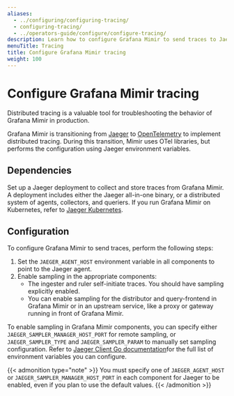 ```yaml
---
aliases:
  - ../configuring/configuring-tracing/
  - configuring-tracing/
  - ../operators-guide/configure/configure-tracing/
description: Learn how to configure Grafana Mimir to send traces to Jaeger.
menuTitle: Tracing
title: Configure Grafana Mimir tracing
weight: 100
---
```


# Configure Grafana Mimir tracing

Distributed tracing is a valuable tool for troubleshooting the behavior of Grafana Mimir in production.

Grafana Mimir is transitioning from [Jaeger](https://www.jaegertracing.io/) to [OpenTelemetry](https://opentelemetry.io/docs/languages/go/getting-started/) to implement distributed tracing.
During this transition, Mimir uses OTel libraries, but performs the configuration using Jaeger environment variables.

## Dependencies

Set up a Jaeger deployment to collect and store traces from Grafana Mimir.
A deployment includes either the Jaeger all-in-one binary, or a distributed system of agents, collectors, and queriers.
If you run Grafana Mimir on Kubernetes, refer to [Jaeger Kubernetes](https://github.com/jaegertracing/jaeger-kubernetes).

## Configuration

To configure Grafana Mimir to send traces, perform the following steps:

1. Set the `JAEGER_AGENT_HOST` environment variable in all components to point to the Jaeger agent.
1. Enable sampling in the appropriate components:
   - The ingester and ruler self-initiate traces. You should have sampling explicitly enabled.
   - You can enable sampling for the distributor and query-frontend in Grafana Mimir or in an upstream service, like a proxy or gateway running in front of Grafana Mimir.

To enable sampling in Grafana Mimir components, you can specify either `JAEGER_SAMPLER_MANAGER_HOST_PORT` for remote sampling, or `JAEGER_SAMPLER_TYPE` and `JAEGER_SAMPLER_PARAM` to manually set sampling configuration.
Refer to [Jaeger Client Go documentation](https://github.com/jaegertracing/jaeger-client-go#environment-variables)for the full list of environment variables you can configure.

{{< admonition type="note" >}}
You must specify one of `JAEGER_AGENT_HOST` or `JAEGER_SAMPLER_MANAGER_HOST_PORT` in each component for Jaeger to be enabled, even if you plan to use the default values.
{{< /admonition >}}
